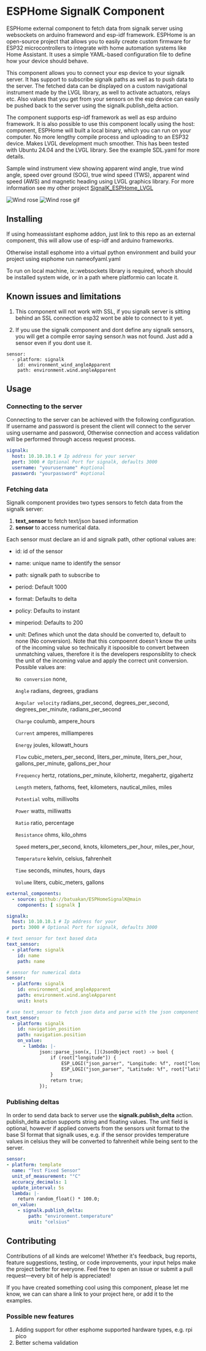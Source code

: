 # ESPHome SignalK Component

ESPHome external component to fetch data from signalk server using websockets on arduino frameword and esp-idf framework. ESPHome is an open-source project that allows you to easily create custom firmware for ESP32 microcontrollers to integrate with home automation systems like Home Assistant. It uses a simple YAML-based configuration file to define how your device should behave.

This component allows you to connect your esp device to your signalk server. It has support to subscribe signalk paths as well as to push data to the server. The fetched data can be displayed on a custom navigational instrument made by the LVGL library, as well to activate actuators, relays etc. Also values that you get from your sensors on the esp device can easily be pushed back to the server using the signalk.publish_delta action.

The component supports esp-idf framework as well as esp arduino framework. It is also possible to use this component locally using the host: component, ESPHome will built a local binary, which you can run on your computer. No more lengthy compile process and uploading to an ESP32 device. Makes LVGL development much smoother. This has been tested with Ubuntu 24.04 and the LVGL library. See the example SDL.yaml for more details. 

Sample wind instrument view showing apparent wind angle, true wind angle, speed over ground (SOG), true wind speed (TWS), apparent wind speed (AWS) and magnetic heading using LVGL graphics library. For more information see my other project [SignalK_ESPHome_LVGL](https://github.com/batuakan/SignalK_ESPHome_LVGL)

![Wind rose](./images/Wind.png)
![Wind rose gif](./images/Wind.gif)


## Installing

If using homeassistant esphome addon, just link to this repo as an external component, this will allow use of esp-idf and arduino frameworks.

Otherwise install esphome into a virtual python environment and build your project using esphome run nameofyaml.yaml

To run on local machine, ix::websockets library is required, whoch should be installed system wide, or in a path where platformio can locate it.

## Known issues and limitations

1. This component will not work with SSL, if you signalk server is sitting behind an SSL connection esp32 wont be able to connect to it yet.

2. If you use the signalk component and dont define any signalk sensors, you will get a compile error saying sensor.h was not found. Just add a sensor even if you dont use it.

```ỳaml
sensor:
  - platform: signalk
    id: environment_wind_angleApparent
    path: environment.wind.angleApparent
```

## Usage

### Connecting to the server

Connecting to the server can be achieved with the following configuration. If username and password is present the client will connect to the server using username and password, Otherwise connection and access validation will be performed through access request process.

```yaml
signalk:
  host: 10.10.10.1 # Ip address for your server
  port: 3000 # Optional Port for signalk, defaults 3000
  username: "yourusername" #optional
  password: "yourpassword" #optional
```

### Fetching data 

Signalk component provides two types sensors to fetch data from the signalk server: 
1. **text_sensor** to fetch text/json based information 
2. **sensor** to access numerical data. 

Each sensor must declare an id and signalk path, other optional values are:
- id: id of the sensor
- name: unique name to identify the sensor
- path: signalk path to subscribe to
- period: Default 1000
- format: Defaults to delta
- policy: Defaults to instant
- minperiod: Defaults to 200
- unit: Defines which unot the data should be converted to, default to none (No conversion). 
  Note that this compoennt doesn't know the units of the incoming value so technically it ispoosible to convert between unmatching values, therefore it is the developers responsiblity to check the unit of the incoming value and apply the correct unit conversion.
  Possible values are:

  `No conversion`
  none,

  `Angle`
  radians,
  degrees,
  gradians

  `Angular velocity`
  radians_per_second,
  degrees_per_second,
  degrees_per_minute,
  radians_per_second

  `Charge`
  coulumb,
  ampere_hours

  `Current`
  amperes,
  milliamperes

  `Energy`
  joules,
  kilowatt_hours

  `Flow`
  cubic_meters_per_second,
  liters_per_minute,
  liters_per_hour,
  gallons_per_minute,
  gallons_per_hour

  `Frequency`
  hertz,
  rotations_per_minute,
  kilohertz,
  megahertz,
  gigahertz

  `Length`
  meters,
  fathoms,
  feet,
  kilometers,
  nautical_miles,
  miles

  `Potential`
  volts,
  millivolts

  `Power`
  watts,
  milliwatts

  `Ratio`
  ratio,
  percentage

  `Resistance`
  ohms,
  kilo_ohms

  `Speed`
  meters_per_second,
  knots,
  kilometers_per_hour,
  miles_per_hour,

  `Temperature`
  kelvin,
  celsius,
  fahrenheit

  `Time`
  seconds,
  minutes,
  hours,
  days

  `Volume`
  liters,
  cubic_meters,
  gallons

```yaml
external_components:
  - source: github://batuakan/ESPHomeSignalK@main
    components: [ signalk ]

signalk:
  host: 10.10.10.1 # Ip address for your 
  port: 3000 # Optional Port for signalk, defaults 3000

# text sensor for text based data
text_sensor:
  - platform: signalk
    id: name
    path: name

# sensor for numerical data
sensor:
  - platform: signalk
    id: environment_wind_angleApparent
    path: environment.wind.angleApparent
    unit: knots

# use text_sensor to fetch json data and parse with the json component to extract information from it
text_sensor:
  - platform: signalk
    id: navigation_position
    path: navigation.position
    on_value:
      - lambda: |-
            json::parse_json(x, [](JsonObject root) -> bool {
                if (root["longitude"]) {
                    ESP_LOGI("json_parser", "Longitude: %f", root["longitude"].as<float>());
                    ESP_LOGI("json_parser", "Latitude: %f", root["latitude"].as<float>());
                }
                return true;
            });
```
### Publishing deltas

In order to send data back to server use the **signalk.publish_delta** action. publish_delta action supports string and floating values. The unit field is optional, however if applied converts from the sensors unit format to the base SI format that signalk uses, e.g. if the sensor provides temperature values in celsius they will be converted to fahrenheit while being sent to the server.


```yaml
sensor:
- platform: template
  name: "Test Fixed Sensor"
  unit_of_measurement: "°C"
  accuracy_decimals: 1
  update_interval: 5s
  lambda: |-
    return random_float() * 100.0;
  on_value:
    - signalk.publish_delta:
        path: "environment.temperature"
        unit: "celsius"
```

## Contributing

Contributions of all kinds are welcome! Whether it's feedback, bug reports, feature suggestions, testing, or code improvements, your input helps make the project better for everyone. Feel free to open an issue or submit a pull request—every bit of help is appreciated!

If you have created something cool using this component, please let me know, we can can share a link to your project here, or add it to the examples.

### Possible new features

1. Adding support for other esphome supported hardware types, e.g. rpi pico
1. Better schema validation

